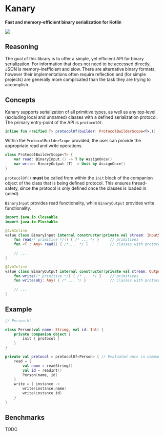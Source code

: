 # Kanary
**Fast and memory-efficient binary serialization for Kotlin**

[![](https://jitpack.io/v/aeckar/kanary.svg)](https://jitpack.io/#aeckar/kanary)

## Reasoning

The goal of this library is to offer a simple, yet efficient API for binary serialization.
For information that does not need to be accessed directly, JSON is memory-inefficient and slow.
There are alternative binary formats, however their implementations often require reflection and
(for simple projects) are generally more complicated than the task they are trying to accomplish.

## Concepts

Kanary supports serialization of all primitive types, as well as any top-level (excluding local and unnamed) classes
with a defined serialization protocol.
The primary entry-point of the API is `protocolOf`.

```kotlin
inline fun <reified T> protocolOf(builder: ProtocolBuilderScope<T>.() -> Unit) { /* ... */ }
```

Within the `ProtocolBuilderScope` provided, the user can provide the appropriate read and write operations.

```kotlin
class ProtocolBuilderScope<T> {
    var read: BinaryInput.() -> T by AssignOnce()
    var write: BinaryOutput.(T) -> Unit by AssignOnce()
}
```

`protocolOf()` **must** be called from within the `init` block of the
companion object of the class that is being defined protocol.
This ensures thread-safety, since the protocol is only defined once the classes is loaded in (used).

`BinaryInput` provides read functionality, while `BinaryOutput` provides write functionality.

```kotlin
import java.io.Closeable
import java.io.Flushable

@JvmInline
value class BinaryInput internal constructor(private val stream: InputStream) : Closeable {
    fun read/* primitive */() { /* ... */ }     // primitives
    fun <T : Any> read() { /* ... */ }          // classes with protocols
    
    // ...
}

@JvmInline
value class BinaryOutput internal constructor(private val stream: OutputStream) : Closeable, Flushable {
    fun write(/* primitive */) { /* ... */ }    // primitives
    fun write(obj: Any) { /* ... */ }           // classes with protocols
    
    // ...
}
```

## Example

```kotlin
// Person.kt

class Person(val name: String, val id: Int) {
    private companion object {
        init { protocol }
    }
}

private val protocol = protocolOf<Person> { // Evaluated once in companion initializer
    read = {
        val name = readString()
        val id = readInt()
        Person(name, id)
    }
    write = { instance ->
        write(instance.name)
        write(instance.id)
    }
}
```

## Benchmarks

TODO

